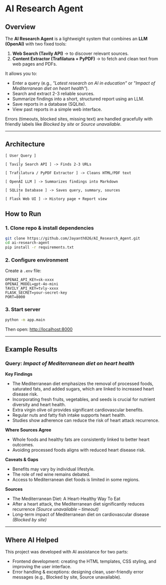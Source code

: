 # AI Research Agent

## Overview
The **AI Research Agent** is a lightweight system that combines an **LLM (OpenAI)** with two fixed tools:
1. **Web Search (Tavily API)** -> to discover relevant sources.
2. **Content Extractor (Trafilatura + PyPDF)** -> to fetch and clean text from web pages and PDFs.

It allows you to:
- Enter a query (e.g., *"Latest research on AI in education"* or *"Impact of Mediterranean diet on heart health"*).
- Search and extract 2-3 reliable sources.
- Summarize findings into a short, structured report using an LLM.
- Save reports in a database (SQLite).
- View past reports in a simple web interface.

Errors (timeouts, blocked sites, missing text) are handled gracefully with friendly labels like *Blocked by site* or *Source unavailable*.

---

## Architecture

```
[ User Query ]
      │
[ Tavily Search API ] -> Finds 2-3 URLs
      |
[ Trafilatura / PyPDF Extractor ] -> Cleans HTML/PDF text
      │
[ OpenAI LLM ] -> Summarizes findings into Markdown
      │
[ SQLite Database ] -> Saves query, summary, sources
      │
[ Flask Web UI ] -> History page + Report view
```

## How to Run

### 1. Clone repo & install dependencies
```bash
git clone https://github.com/Jayanth026/AI_Research_Agent.git
cd ai-research-agent
pip install -r requirements.txt
```

### 2. Configure environment
Create a `.env` file:
```env
OPENAI_API_KEY=sk-xxxx
OPENAI_MODEL=gpt-4o-mini
TAVILY_API_KEY=tvly-xxxx
FLASK_SECRET=your-secret-key
PORT=8000
```

### 3. Start server
```bash
python -m app.main
```
Then open: [http://localhost:8000](http://localhost:8000)

---

## Example Results

### Query: *Impact of Mediterranean diet on heart health*

**Key Findings**
- The Mediterranean diet emphasizes the removal of processed foods, saturated fats, and added sugars, which are linked to increased heart disease risk.  
- Incorporating fresh fruits, vegetables, and seeds is crucial for nutrient diversity and heart health.  
- Extra virgin olive oil provides significant cardiovascular benefits.  
- Regular nuts and fatty fish intake supports heart health.  
- Studies show adherence can reduce the risk of heart attack recurrence.  

**Where Sources Agree**
- Whole foods and healthy fats are consistently linked to better heart outcomes.  
- Avoiding processed foods aligns with reduced heart disease risk.  

**Caveats & Gaps**
- Benefits may vary by individual lifestyle.  
- The role of red wine remains debated.  
- Access to Mediterranean diet foods is limited in some regions.  

**Sources**
- The Mediterranean Diet: A Heart-Healthy Way To Eat  
- After a heart attack, the Mediterranean diet significantly reduces recurrence *(Source unavailable – timeout)*  
- Long-term impact of Mediterranean diet on cardiovascular disease *(Blocked by site)*  

---

## Where AI Helped
This project was developed with AI assistance for two parts:
- Frontend development: creating the HTML templates, CSS styling, and improving the user interface.
- Error handling & exceptions: designing clean, user-friendly error messages (e.g., Blocked by site, Source unavailable).
